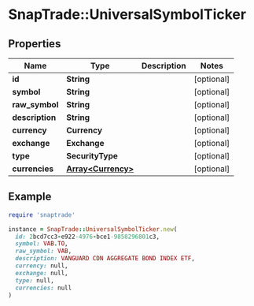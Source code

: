 # SnapTrade::UniversalSymbolTicker

## Properties

| Name | Type | Description | Notes |
| ---- | ---- | ----------- | ----- |
| **id** | **String** |  | [optional] |
| **symbol** | **String** |  | [optional] |
| **raw_symbol** | **String** |  | [optional] |
| **description** | **String** |  | [optional] |
| **currency** | **Currency** |  | [optional] |
| **exchange** | **Exchange** |  | [optional] |
| **type** | **SecurityType** |  | [optional] |
| **currencies** | [**Array&lt;Currency&gt;**](Currency.md) |  | [optional] |

## Example

```ruby
require 'snaptrade'

instance = SnapTrade::UniversalSymbolTicker.new(
  id: 2bcd7cc3-e922-4976-bce1-9858296801c3,
  symbol: VAB.TO,
  raw_symbol: VAB,
  description: VANGUARD CDN AGGREGATE BOND INDEX ETF,
  currency: null,
  exchange: null,
  type: null,
  currencies: null
)
```

